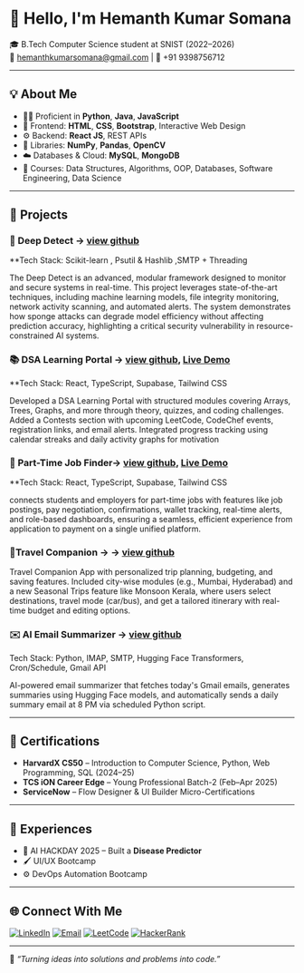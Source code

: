
# 👋 Hello, I'm Hemanth Kumar Somana

🎓 B.Tech Computer Science student at SNIST (2022–2026)  
📧 hemanthkumarsomana@gmail.com | 📱 +91 9398756712

---

## 💡 About Me

- 👨‍💻 Proficient in **Python**, **Java**, **JavaScript**
- 🎨 Frontend: **HTML**, **CSS**, **Bootstrap**, Interactive Web Design
- ⚙️ Backend: **React JS**, REST APIs
- 🧠 Libraries: **NumPy**, **Pandas**, **OpenCV**
- ☁️ Databases & Cloud: **MySQL**, **MongoDB**
- 📘 Courses: Data Structures, Algorithms, OOP, Databases, Software Engineering, Data Science

---

## 🚀 Projects

### 🔐 Deep Detect -> [view github](https://github.com/Hemanth-Kumar-Somana/Deep_Detect)
**Tech Stack: Scikit-learn , Psutil & Hashlib ,SMTP + Threading

The Deep Detect is an advanced, modular framework designed to monitor and secure systems in real-time. This project leverages state-of-the-art techniques, including machine learning models, file integrity monitoring, network activity scanning, and automated alerts. The system demonstrates how sponge attacks can degrade model efficiency without affecting prediction accuracy, highlighting a critical security vulnerability in resource-constrained AI systems. 


### 📚 DSA Learning Portal -> [view github](https://github.com/Hemanth-Kumar-Somana/DSA-learning-portal),  [Live Demo](https://dsa-learning-portal.vercel.app/)
**Tech Stack: React, TypeScript, Supabase, Tailwind CSS

Developed a DSA Learning Portal with structured modules covering Arrays, Trees, Graphs, and more through theory, quizzes, and coding challenges. Added a Contests section with upcoming LeetCode, CodeChef events, registration links, and email alerts. Integrated progress tracking using calendar streaks and daily activity graphs for motivation


### 💼 Part-Time Job Finder-> [view github](https://github.com/Hemanth-Kumar-Somana/Part-Time-Job-FInder-For-Student),  [Live Demo](https://part-time-job-finder-for-students.vercel.app/)
**Tech Stack: React, TypeScript, Supabase, Tailwind CSS

connects students and employers for part-time jobs with features like job postings, pay negotiation, confirmations, wallet tracking, real-time alerts, and role-based dashboards, ensuring a seamless, efficient experience from application to payment on a single unified platform.

### 🧳Travel Companion -> -> [view github](https://github.com/Hemanth-Kumar-Somana/SmartTrip-Your-Complete-Travel-Companion)
Travel Companion App with personalized trip planning, budgeting, and saving features. Included city-wise modules (e.g., Mumbai, Hyderabad) and a new Seasonal Trips feature like Monsoon Kerala, where users select destinations, travel mode (car/bus), and get a tailored itinerary with real-time budget and editing options.

### ✉️ AI Email Summarizer -> [view github](https://github.com/Hemanth-Kumar-Somana/Camer-Detection-using-AI)
Tech Stack: Python, IMAP, SMTP, Hugging Face Transformers, Cron/Schedule, Gmail API

AI-powered email summarizer that fetches today's Gmail emails, generates summaries using Hugging Face models, and automatically sends a daily summary email at 8 PM via scheduled Python script.


---

## 🏅 Certifications

- **HarvardX CS50** – Introduction to Computer Science, Python, Web Programming, SQL (2024–25)
- **TCS iON Career Edge** – Young Professional Batch-2 (Feb–Apr 2025)
- **ServiceNow** – Flow Designer & UI Builder Micro-Certifications

---

## 🎯 Experiences

- 🤖 AI HACKDAY 2025 – Built a **Disease Predictor**
- 🖌️ UI/UX Bootcamp  
- ⚙️ DevOps Automation Bootcamp

---

## 🌐 Connect With Me

[![LinkedIn](https://img.shields.io/badge/LinkedIn-blue?style=for-the-badge&logo=linkedin)](https://www.linkedin.com/in/hemanth-kumar-somana-2029b5212/)
[![Email](https://img.shields.io/badge/Gmail-red?style=for-the-badge&logo=gmail)](mailto:hemanthkumarsomana@gmail.com)
[![LeetCode](https://img.shields.io/badge/LeetCode-yellow?style=for-the-badge&logo=leetcode)](https://leetcode.com/u/SOMANA_HEMANTH_KUMAR/)
[![HackerRank](https://img.shields.io/badge/HackerRank-2EC866?style=for-the-badge&logo=hackerrank)]([your-hackerrank-url](https://www.hackerrank.com/profile/22311a05fy1))

---

📌 _“Turning ideas into solutions and problems into code.”_
